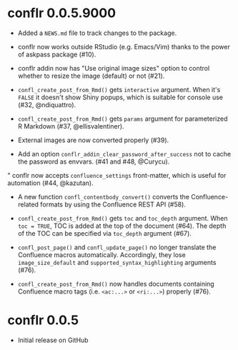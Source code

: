 # conflr 0.0.5.9000

* Added a `NEWS.md` file to track changes to the package.

* conflr now works outside RStudio (e.g. Emacs/Vim) thanks to the power of
  askpass package (#10).

* conflr addin now has "Use original image sizes" option to control whether to resize
  the image (default) or not (#21).

* `confl_create_post_from_Rmd()` gets `interactive` argument. When it's `FALSE`
  it doesn't show Shiny popups, which is suitable for console use (#32, @ndiquattro).

* `confl_create_post_from_Rmd()` gets `params` argument for parameterized R
  Markdown (#37, @ellisvalentiner).

* External images are now converted properly (#39).

* Add an option `conflr_addin_clear_password_after_success` not to cache the
  password as envvars. (#41 and #48, @Curycu).

" conflr now accepts `confluence_settings` front-matter, which is useful for
  automation (#44, @kazutan).

* A new function `confl_contentbody_convert()` converts the Confluence-related
  formats by using the Confluence REST API (#58).

* `confl_create_post_from_Rmd()` gets `toc` and `toc_depth` argument. When
  `toc = TRUE`, TOC is added at the top of the document (#64). The depth of the
  TOC can be specified via `toc_depth` argument (#67).

* `confl_post_page()` and `confl_update_page()` no longer translate the
  Confluence macros automatically. Accordingly, they lose `image_size_default`
  and `supported_syntax_highlighting` arguments (#76).

* `confl_create_post_from_Rmd()` now handles documents containing Confluence
  macro tags (i.e. `<ac:...>` or `<ri:...>`) properly (#76).

# conflr 0.0.5

* Initial release on GitHub
